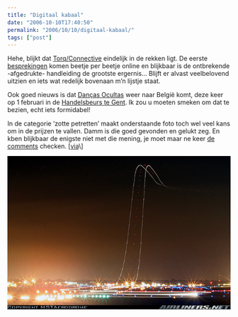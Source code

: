 ```yaml
---
title: "Digitaal kabaal"
date: "2006-10-10T17:40:50"
permalink: "2006/10/10/digitaal-kabaal/"
tags: ["post"]
---
```

Hehe, blijkt dat [Torq/Connective](http://www.m-audio.com/products/en_us/Conectiv-main.html "http://www.m-audio.com/products/en_us/Conectiv-main.html") eindelijk in de rekken ligt. De eerste [besprekingen](http://createdigitalmusic.com/2006/10/09/m-audio-torqconectiv-dj-early-adopters-share-tips-and-reviews/ "http://createdigitalmusic.com/2006/10/09/m-audio-torqconectiv-dj-early-adopters-share-tips-and-reviews/") komen beetje per beetje online en blijkbaar is de ontbrekende -afgedrukte- handleiding de grootste ergernis… Blijft er alvast veelbelovend uitzien en iets wat redelijk bovenaan m’n lijstje staat.

Ook goed nieuws is dat [Danças Ocultas](http://dancasocultas.weblog.com.pt/ "http://dancasocultas.weblog.com.pt/") weer naar België komt, deze keer op 1 februari in de [Handelsbeurs te Gent](http://www.handelsbeurs.be/concert.php?c=53 "http://www.handelsbeurs.be/concert.php?c=53"). Ik zou u moeten smeken om dat te bezien, echt iets formidabel!

In de categorie ‘zotte petretten’ maakt onderstaande foto toch wel veel kans om in de prijzen te vallen. Damm is die goed gevonden en gelukt zeg. En kben blijkbaar de enigste niet met die mening, je moet maar ne keer [de comments](http://www.airliners.net/open.file/0925096/M/ "http://www.airliners.net/open.file/0925096/M/") checken. \[[via](http://www.makezine.com/blog/archive/2006/10/time_lapse_phot.html "http://www.makezine.com/blog/archive/2006/10/time_lapse_phot.html")\]  
[](http://www.donebysimon.be/2006/10/10/digitaal-kabaal/tafe-off/ "http://www.airliners.net/open.file/0925096/M/")

[![Tafe-off](/images/blog/2006/10/takeof.jpg)](http://www.donebysimon.be/2006/10/10/digitaal-kabaal/tafe-off/ "http://www.airliners.net/open.file/0925096/M/")
